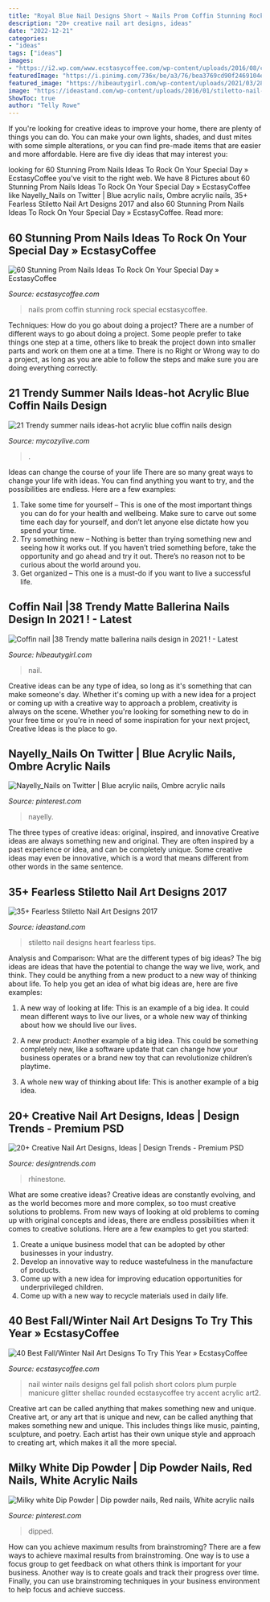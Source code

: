```yaml
---
title: "Royal Blue Nail Designs Short ~ Nails Prom Coffin Stunning Rock Special Ecstasycoffee"
description: "20+ creative nail art designs, ideas"
date: "2022-12-21"
categories:
- "ideas"
tags: ["ideas"]
images:
- "https://i2.wp.com/www.ecstasycoffee.com/wp-content/uploads/2016/08/coffin-prom-nails.jpg"
featuredImage: "https://i.pinimg.com/736x/be/a3/76/bea3769cd90f2469104ee056583ec105.jpg"
featured_image: "https://hibeautygirl.com/wp-content/uploads/2021/03/28-7.jpg"
image: "https://ideastand.com/wp-content/uploads/2016/01/stiletto-nail-designs/28-stiletto-nail-designs.jpg"
ShowToc: true
author: "Telly Rowe"
---
```



If you're looking for creative ideas to improve your home, there are plenty of things you can do. You can make your own lights, shades, and dust mites with some simple alterations, or you can find pre-made items that are easier and more affordable. Here are five diy ideas that may interest you: 

	

		
looking for 60 Stunning Prom Nails Ideas To Rock On Your Special Day » EcstasyCoffee you've visit to the right web. We have 8 Pictures about 60 Stunning Prom Nails Ideas To Rock On Your Special Day » EcstasyCoffee like Nayelly_Nails on Twitter | Blue acrylic nails, Ombre acrylic nails, 35+ Fearless Stiletto Nail Art Designs 2017 and also 60 Stunning Prom Nails Ideas To Rock On Your Special Day » EcstasyCoffee. Read more:
		
    
## 60 Stunning Prom Nails Ideas To Rock On Your Special Day » EcstasyCoffee

<img loading=lazy src="https://i2.wp.com/www.ecstasycoffee.com/wp-content/uploads/2016/08/coffin-prom-nails.jpg" onerror="this.onerror=null;this.src='https://tse3.mm.bing.net/th?id=OIP.lyoLI2HMKvG_hlHhjGAVDwHaHa&amp;pid=15.1';" alt="60 Stunning Prom Nails Ideas To Rock On Your Special Day » EcstasyCoffee">

_Source: ecstasycoffee.com_

>nails prom coffin stunning rock special ecstasycoffee. 

	

Techniques: How do you go about doing a project?
There are a number of different ways to go about doing a project. Some people prefer to take things one step at a time, others like to break the project down into smaller parts and work on them one at a time. There is no Right or Wrong way to do a project, as long as you are able to follow the steps and make sure you are doing everything correctly.

    
## 21 Trendy Summer Nails Ideas-hot Acrylic Blue Coffin Nails Design

<img loading=lazy src="https://mycozylive.com/wp-content/uploads/2020/07/15-1.png" onerror="this.onerror=null;this.src='https://tse3.mm.bing.net/th?id=OIP.NrIG1IbNCi7ggbnSL0IuwwHaJC&amp;pid=15.1';" alt="21 Trendy summer nails ideas-hot acrylic blue coffin nails design">

_Source: mycozylive.com_

>. 

	

Ideas can change the course of your life
There are so many great ways to change your life with ideas. You can find anything you want to try, and the possibilities are endless. Here are a few examples: 
1. Take some time for yourself – This is one of the most important things you can do for your health and wellbeing. Make sure to carve out some time each day for yourself, and don’t let anyone else dictate how you spend your time. 
2. Try something new – Nothing is better than trying something new and seeing how it works out. If you haven’t tried something before, take the opportunity and go ahead and try it out. There’s no reason not to be curious about the world around you. 
3. Get organized – This one is a must-do if you want to live a successful life.

    
## Coffin Nail |38 Trendy Matte Ballerina Nails Design In 2021 ! - Latest

<img loading=lazy src="https://hibeautygirl.com/wp-content/uploads/2021/03/28-7.jpg" onerror="this.onerror=null;this.src='https://tse4.mm.bing.net/th?id=OIP.fdbs4JdXLNfA5kYByxfsMwHaMo&amp;pid=15.1';" alt="Coffin nail |38 Trendy matte ballerina nails design in 2021 ! - Latest">

_Source: hibeautygirl.com_

>nail. 

	

Creative ideas can be any type of idea, so long as it's something that can make someone's day. Whether it's coming up with a new idea for a project or coming up with a creative way to approach a problem, creativity is always on the scene. Whether you're looking for something new to do in your free time or you're in need of some inspiration for your next project, Creative Ideas is the place to go.

    
## Nayelly_Nails On Twitter | Blue Acrylic Nails, Ombre Acrylic Nails

<img loading=lazy src="https://i.pinimg.com/736x/eb/c2/e3/ebc2e3c9f06307943a7643d52c75733a.jpg" onerror="this.onerror=null;this.src='https://tse2.mm.bing.net/th?id=OIP.wj7tO9fJVNYvxGtOI2zfsgHaJ3&amp;pid=15.1';" alt="Nayelly_Nails on Twitter | Blue acrylic nails, Ombre acrylic nails">

_Source: pinterest.com_

>nayelly. 

	

The three types of creative ideas: original, inspired, and innovative
Creative ideas are always something new and original. They are often inspired by a past experience or idea, and can be completely unique. Some creative ideas may even be innovative, which is a word that means different from other words in the same sentence.

    
## 35+ Fearless Stiletto Nail Art Designs 2017

<img loading=lazy src="https://ideastand.com/wp-content/uploads/2016/01/stiletto-nail-designs/28-stiletto-nail-designs.jpg" onerror="this.onerror=null;this.src='https://tse2.mm.bing.net/th?id=OIP.bpt03MyxmbFyKPlN447PGwHaJ4&amp;pid=15.1';" alt="35+ Fearless Stiletto Nail Art Designs 2017">

_Source: ideastand.com_

>stiletto nail designs heart fearless tips. 

	

Analysis and Comparison: What are the different types of big ideas?
The big ideas are ideas that have the potential to change the way we live, work, and think. They could be anything from a new product to a new way of thinking about life. To help you get an idea of what big ideas are, here are five examples:
1. A new way of looking at life: This is an example of a big idea. It could mean different ways to live our lives, or a whole new way of thinking about how we should live our lives.

2. A new product: Another example of a big idea. This could be something completely new, like a software update that can change how your business operates or a brand new toy that can revolutionize children’s playtime.

3. A whole new way of thinking about life: This is another example of a big idea.

    
## 20+ Creative Nail Art Designs, Ideas | Design Trends - Premium PSD

<img loading=lazy src="https://images.designtrends.com/wp-content/uploads/2016/07/04104347/Pink-Rhinestone-Nail-Design.jpg" onerror="this.onerror=null;this.src='https://tse1.mm.bing.net/th?id=OIP.--ewxzumJWqn6u8O3AP7awHaHa&amp;pid=15.1';" alt="20+ Creative Nail Art Designs, Ideas | Design Trends - Premium PSD">

_Source: designtrends.com_

>rhinestone. 

	

What are some creative ideas?
Creative ideas are constantly evolving, and as the world becomes more and more complex, so too must creative solutions to problems. From new ways of looking at old problems to coming up with original concepts and ideas, there are endless possibilities when it comes to creative solutions. Here are a few examples to get you started:
1. Create a unique business model that can be adopted by other businesses in your industry.
2. Develop an innovative way to reduce wastefulness in the manufacture of products.
3. Come up with a new idea for improving education opportunities for underprivileged children.
4. Come up with a new way to recycle materials used in daily life.

    
## 40 Best Fall/Winter Nail Art Designs To Try This Year » EcstasyCoffee

<img loading=lazy src="https://i1.wp.com/www.ecstasycoffee.com/wp-content/uploads/2016/10/Winter-Nail-Art2.jpg?resize=558%2C743" onerror="this.onerror=null;this.src='https://tse2.mm.bing.net/th?id=OIP.SXXP8Zv0jsVAvFsKuCnuOwHaJ3&amp;pid=15.1';" alt="40 Best Fall/Winter Nail Art Designs To Try This Year » EcstasyCoffee">

_Source: ecstasycoffee.com_

>nail winter nails designs gel fall polish short colors plum purple manicure glitter shellac rounded ecstasycoffee try accent acrylic art2. 

	

Creative art can be called anything that makes something new and unique.
Creative art, or any art that is unique and new, can be called anything that makes something new and unique. This includes things like music, painting, sculpture, and poetry. Each artist has their own unique style and approach to creating art, which makes it all the more special.

    
## Milky White Dip Powder | Dip Powder Nails, Red Nails, White Acrylic Nails

<img loading=lazy src="https://i.pinimg.com/736x/be/a3/76/bea3769cd90f2469104ee056583ec105.jpg" onerror="this.onerror=null;this.src='https://tse3.mm.bing.net/th?id=OIP.x7XryzFmw_UStfZR-qxq_QHaJ3&amp;pid=15.1';" alt="Milky white Dip Powder | Dip powder nails, Red nails, White acrylic nails">

_Source: pinterest.com_

>dipped. 

	

How can you achieve maximum results from brainstroming?
There are a few ways to achieve maximal results from brainstroming. One way is to use a focus group to get feedback on what others think is important for your business. Another way is to create goals and track their progress over time. Finally, you can use brainstroming techniques in your business environment to help focus and achieve success.

